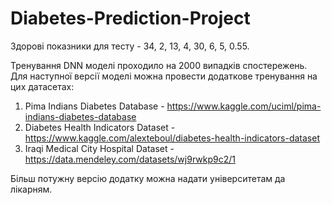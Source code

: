 # Diabetes-Prediction-Project

Здорові показники для тесту -  34, 2, 13, 4, 30, 6, 5, 0.55.

Тренування DNN моделі проходило на 2000 випадків спостережень. 
Для наступної версії моделі можна провести додаткове тренування на цих датасетах: 

1. Pima Indians Diabetes Database - https://www.kaggle.com/uciml/pima-indians-diabetes-database
2. Diabetes Health Indicators Dataset - https://www.kaggle.com/alexteboul/diabetes-health-indicators-dataset
3. Iraqi Medical City Hospital Dataset - https://data.mendeley.com/datasets/wj9rwkp9c2/1

Більш потужну версію додатку можна надати університетам да лікарням. 
